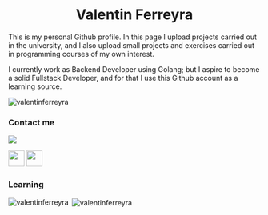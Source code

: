 <h1 align="center">Valentin Ferreyra</h1>
This is my personal Github profile. In this page I upload projects carried out in the university, and I also upload small projects and exercises carried out in programming courses of my own interest.

I currently work as Backend Developer using Golang; but I aspire to become a solid Fullstack Developer, and for that I use this Github account as a learning source.
<p align="left"> <img src="https://komarev.com/ghpvc/?username=valentinferreyra&label=Profile%20views&color=0e75b6&style=flat" alt="valentinferreyra" /> </p>

### Contact me 
<a href="mailto:valentinferreyradev@gmail.com"><img src="https://img.shields.io/badge/-valentinferreyradev@gmail.com-D14836?style=flat&logo=Gmail&logoColor=white"/></a>
<p align="left"> <a href="https://www.github.com/valentinferreyra" target="_blank" rel="noreferrer"><img src="https://raw.githubusercontent.com/danielcranney/readme-generator/main/public/icons/socials/github-dark.svg" width="32" height="32" /></a> 
<a href="https://www.linkedin.com/in/valentinferreyra" target="_blank" rel="noreferrer"><img src="https://raw.githubusercontent.com/danielcranney/readme-generator/main/public/icons/socials/linkedin.svg" width="32" height="32" /></a> 

### Learning
<p><img align="left" src="https://github-readme-stats.vercel.app/api/top-langs?username=valentinferreyra&show_icons=true&locale=en&layout=compact" alt="valentinferreyra" /></p>
<p>&nbsp;<img align="center" src="https://github-readme-stats.vercel.app/api?username=valentinferreyra&show_icons=true&locale=en&theme=tokyonight" alt="valentinferreyra" /></p>

